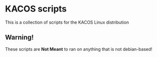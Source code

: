 # KACOS scripts
This is a collection of scripts for the KACOS Linux distribution

## Warning!
These scripts are **Not Meant** to ran on anything that is not debian-based!
